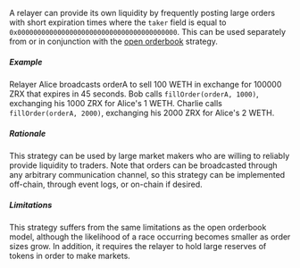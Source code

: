 A relayer can provide its own liquidity by frequently posting large orders with short expiration times where the `taker` field is equal to `0x0000000000000000000000000000000000000000`. This can be used separately from or in conjunction with the [open orderbook](https://github.com/0xProject/wiki/blob/master/relayer-strategies/Open-Orderbook.md) strategy.

##### Example

Relayer Alice broadcasts orderA to sell 100 WETH in exchange for 100000 ZRX that expires in 45 seconds. Bob calls `fillOrder(orderA, 1000)`, exchanging his 1000 ZRX for Alice's 1 WETH. Charlie calls `fillOrder(orderA, 2000)`, exchanging his 2000 ZRX for Alice's 2 WETH.

##### Rationale

This strategy can be used by large market makers who are willing to reliably provide liquidity to traders. Note that orders can be broadcasted through any arbitrary communication channel, so this strategy can be implemented off-chain, through event logs, or on-chain if desired.

##### Limitations

This strategy suffers from the same limitations as the open orderbook model, although the likelihood of a race occurring becomes smaller as order sizes grow. In addition, it requires the relayer to hold large reserves of tokens in order to make markets.
